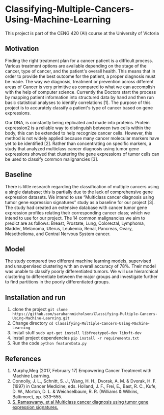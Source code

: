 # Classifying-Multiple-Cancers-Using-Machine-Learning
This project is part of the CENG 420 (AI) course at the University of Victoria

## Motivation
Finding the right treatment plan for a cancer patient is a difficult process. Various treatment options are available depending on the stage of the cancer, type of cancer, and the patient's overall health. This means that in order to provide the best outcome for the patient, a proper diagnosis must be made. The way we diagnosis, treatment or prevention across different areas of Cancer is very primitive as compared to what we can accomplish with the help of computer science. Currently the Doctors start the process by mapping patient information into structured data by hand and then run basic statistical analyses to identify correlations [1]. The purpose of this project is to accurately classify a patient's type of cancer based on gene expressions.

Our DNA, is constantly being replicated and made into proteins. Protein expression2 is a reliable way to distinguish between two cells within the body, this can be extended to help recognize cancer cells. However, this method is not widely applied because many cancer molecular markers have yet to be identified [2]. Rather than concentrating on specific markers, a study that analyzed multiclass cancer diagnosis using tumor gene expressions showed that clustering the gene expressions of tumor cells can be used to classify common malignancies [3].

## Baseline
There is little research regarding the classification of multiple cancers using a single database; this is partially due to the lack of comprehensive gene expression datasets. We intend to use “Multiclass cancer diagnosis using tumor gene expression signatures” study as a baseline for our project [3]. The study had created an extensive database with cancer tumor gene expression profiles relating their corresponding cancer class; which we intend to use for our project. The 14 common malignancies we aim to predict are as follows: Breast, Prostate, Lung, Colorectal, Lymphoma, Bladder, Melanoma, Uterus, Leukemia, Renal, Pancreas, Ovary, Mesothelioma, and Central Nervous System cancer.

## Model
The study compared two different machine learning models, supervised and unsupervised clustering with an overall accuracy of 78%. Their model was unable to classify poorly differentiated tumors. We will use hierarchical clustering to differentiate between the major groups and investigate further to find partitions in the poorly differentiated groups.

## Installation and run
1. clone the project `git clone https://github.com/sarahannnicholson/Classifying-Multiple-Cancers-Using-Machine-Learning.git`
2. Change directory `cd Classifying-Multiple-Cancers-Using-Machine-Learning`
3. Install stuff `sudo apt-get install libfreetype6-dev libxft-dev`
4. Install project dependencies `pip install -r requirements.txt`
5. Run the code `python featureData.py`

## References
1. Murphy,Meg (2017, February 17) Empowering Cancer Treatment with Machine Learning.
2. Connolly, J. L., Schnitt, S. J., Wang, H. H., Dvorak, A. M. & Dvorak, H. F. (1997) in Cancer Medicine, eds. Holland, J. F., Frei, E., Bast, R. C., Kufe, D. W., Morton, D. L. & Weichselbaum, R. R. (Williams & Wilkins, Baltimore), pp. 533–555.
3. [S. Ramaswamy, et al Multiclass cancer diagnosis using tumor gene expression signatures.](http://portals.broadinstitute.org/cgi-bin/cancer/publications/view/61)
